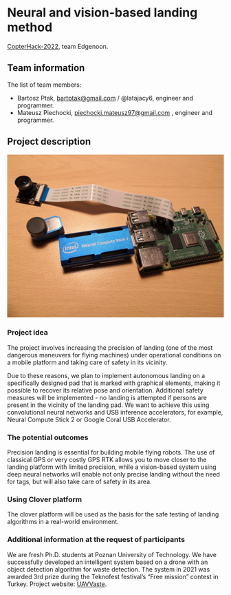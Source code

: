 # Neural and vision-based landing method

[CopterHack-2022](copterhack2022.md), team Edgenoon.

## Team information

The list of team members:

* Bartosz Ptak, bartptak@gmail.com / @latajacy6, engineer and programmer.
* Mateusz Piechocki, piechocki.mateusz97@gmail.com , engineer and programmer.

## Project description

![raspberry-and-ncs2](../assets/rpi_ncs2.jpg)

### Project idea

The project involves increasing the precision of landing (one of the most
dangerous maneuvers for flying machines) under operational conditions on a
 mobile platform and taking care of safety in its vicinity.

Due to these reasons, we plan to implement autonomous landing on a specifically
designed pad that is marked with graphical elements, making it possible to recover
its relative pose and orientation. Additional safety measures will be
implemented - no landing is attempted if persons are present in the vicinity of the
landing pad. We want to achieve this using convolutional neural networks and USB
inference accelerators, for example, Neural Compute Stick 2 or Google Coral USB Accelerator.

### The potential outcomes

Precision landing is essential for building mobile flying robots. The use of classical
GPS or very costly GPS RTK allows you to move closer to the landing platform with
limited precision, while a vision-based system using deep neural networks will enable
not only precise landing without the need for tags, but will also take care of safety
in its area.

### Using Clover platform

The clover platform will be used as the basis for the safe testing of landing algorithms
in a real-world environment.

### Additional information at the request of participants

We are fresh Ph.D. students at Poznan University of Technology. We have successfully
developed an intelligent system based on a drone with an object detection algorithm
for waste detection. The system in 2021 was awarded 3rd prize during the Teknofest
festival’s “Free mission” contest in Turkey. Project website: [UAVVaste](https://uavvaste.github.io/).
